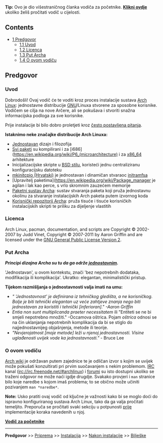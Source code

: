 **Tip:** Ovo je dio višestraničnog članka vodiča za početnike. **[Klikni ovdje](/index.php/Beginners%27_guide_(Hrvatski) "Beginners' guide (Hrvatski)")** ukoliko želiš pročitati vodič u cijelosti.

## Contents

*   [1 Predgovor](#Predgovor)
    *   [1.1 Uvod](#Uvod)
    *   [1.2 Licenca](#Licenca)
    *   [1.3 Put Archa](#Put_Archa)
    *   [1.4 O ovom vodiču](#O_ovom_vodi.C4.8Du)

## Predgovor

### Uvod

Dobrodošli! Ovaj vodič će te voditi kroz proces instalacije sustava [Arch Linux](/index.php/Arch_Linux_(Hrvatski) "Arch Linux (Hrvatski)"): jednostavne distribucije [GNU](/index.php?title=GNU_Project_(Hrvatski)&action=edit&redlink=1 "GNU Project (Hrvatski) (page does not exist)")/Linuxa stvorene za sposobne korisnike. Vodičem se cilja na nove Arčere, ali se pokušava i stvoriti snažna informacijska podloga za sve korisnike.

Prije instalacije bi bilo dobro proletjeti kroz [često postavljena pitanja](/index.php/FAQ_(Hrvatski) "FAQ (Hrvatski)").

**Istaknimo neke značajke distribucije Arch Linuxa:**

*   [Jednostavan](/index.php/The_Arch_Way_(Hrvatski) "The Arch Way (Hrvatski)") dizajn i filozofija
*   [Svi paketi](https://www.archlinux.org/packages/?q=) su kompilirani i za [i686](https://en.wikipedia.org/wiki/P6_(microarchitecture) i za [x86_64](https://en.wikipedia.org/wiki/x86-64 "wikipedia:x86-64") arhitekture
*   Inicijalizacijske skripte u [BSD stilu](/index.php?title=Arch_Boot_Process_(Hrvatski)&action=edit&redlink=1 "Arch Boot Process (Hrvatski) (page does not exist)"), koristeći jednu centraliziranu konfiguracijsku datoteku
*   [mkinitcpio (Hrvatski)](/index.php?title=Mkinitcpio_(Hrvatski)&action=edit&redlink=1 "Mkinitcpio (Hrvatski) (page does not exist)") je jednostavan i dinamičan stvaraoc [initramfsa](https://en.wikipedia.org/wiki/initrd "wikipedia:initrd")
*   [Upravitelj paketima](https://en.wikipedia.org/wiki/Package_manager je agilan i lak kao perce, s vrlo skromnim zauzećem memorije
*   [Paketni sustav Archa](/index.php?title=Arch_Build_System_(Hrvatski)&action=edit&redlink=1 "Arch Build System (Hrvatski) (page does not exist)"): sustav stvaranja paketa koji pruža jednostavnu okolinu za stvaranje instalacijskih Arch paketa putem izvornog koda
*   [Korisnički repozitorij Archa](/index.php?title=Arch_User_Repository_(Hrvatski)&action=edit&redlink=1 "Arch User Repository (Hrvatski) (page does not exist)"): pruža tisuće i tisuće korisničkih instalacijskih skripti te priliku za dijeljenje vlastitih

### Licenca

Arch Linux, pacman, documentation, and scripts are Copyright © 2002-2007 by Judd Vinet, Copyright © 2007-2011 by Aaron Griffin and are licensed under the [GNU General Public License Version 2](http://www.gnu.org/licenses/old-licenses/gpl-2.0.html).

### Put Archa

***Principi dizajna Archa su tu da ga održe [jednostavnim](/index.php/The_Arch_Way_(Hrvatski) "The Arch Way (Hrvatski)").***

'Jednostavan', u ovom kontekstu, znači 'bez nepotrebnih dodataka, modifikacija ili komplikacija'. Ukratko: elegantan, minimalistički pristup.

**Tijekom razmišljanja o jednostavnosti valja imati na umu:**

*   *" 'Jednostavnost' je definirana iz tehničkog gledišta, a ne korisničkog. Bolje je biti tehnički elegantan uz veće zahtjeve znanja nego biti jednostavan za koristiti i tehnički [inferioran]." -Aaron Griffin*
*   *Entia non sunt multiplicanda praeter necessitatem* ili "Entiteti se ne bi smjeli nepotrebno množiti." -Occamova oštrica. Pojam *oštrica* odnosi se na čin uklanjanja nepotrebnih komplikacija da bi se stiglo do najjednostavnijeg objašnjenja, metode ili teorije.
*   *"Nevjerojatnost [moje metode] leži u njenoj jednostavnosti. Visine uglađenosti uvijek vode ka jednostavnosti."* - Bruce Lee

### O ovom vodiču

[Arch wiki](/index.php/Main_page_(Hrvatski) "Main page (Hrvatski)") je održavan putem zajednice te je odličan izvor s kojim se uvijek može pokušati konzultirati pri prvim suočavanjem s nekim problemom. [IRC](https://en.wikipedia.org/wiki/IRC "wikipedia:IRC") kanal ([irc://irc.freenode.net/#archlinux](irc://irc.freenode.net/#archlinux)) i [forumi](https://bbs.archlinux.org/) su isto dostupni ukoliko se traženi odgovor ne može naći igdje drugdje. Svakako provjeri i `man` stranice bilo koje naredbe s kojom imaš problema; to se obično može učiniti pozivanjem `man *naredbe*`.

**Note:** Usko pratiti ovaj vodič od ključne je važnosti kako bi se moglo doći do ispravno konfiguriranog sustava Arch Linux, tako da ga valja pročitati temeljito. Preporuča se pročitati svaki sekciju u potpunosti <u>prije</u> implementacije koraka navedenih u njoj.

**[Vodič za početnike](/index.php/Beginners%27_Guide_(Hrvatski) "Beginners' Guide (Hrvatski)")**

* * *

**Predgovor** >> [Priprema](/index.php/Beginners%27_Guide/Preparation_(Hrvatski) "Beginners' Guide/Preparation (Hrvatski)") >> [Instalacija](/index.php/Beginners%27_Guide/Installation_(Hrvatski) "Beginners' Guide/Installation (Hrvatski)") >> [Nakon instalacije](/index.php/Beginners%27_Guide/Post-Installation_(Hrvatski) "Beginners' Guide/Post-Installation (Hrvatski)") >> [Bilješke](/index.php/Beginners%27_Guide/Extra_(Hrvatski) "Beginners' Guide/Extra (Hrvatski)")